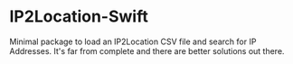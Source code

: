# IP2Location-Swift

Minimal package to load an IP2Location  CSV file and search for IP Addresses. It's far from complete and there are  better solutions out there.


